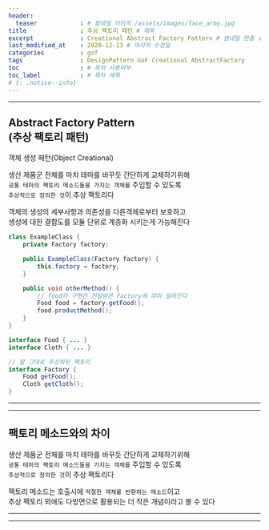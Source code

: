 ```yaml
---
header:
  teaser            : # 썸네일 이미지 /assets/images/face_army.jpg
title               : 추상 팩토리 패턴 # 제목
excerpt             : Creational Abstract Factory Pattern # 썸네일 한줄 요약
last_modified_at    : 2020-12-13 # 마지막 수정일
categories          : gof
tags                : DesignPattern GoF Creational AbstractFactory
toc                 : # 목차 사용여부
toc_label           : # 목차 제목
# {: .notice--info}
---
```


---
## Abstract Factory Pattern<br>(추상 팩토리 패턴)
객체 생성 패턴(Object Creational)

생산 제품군 전체를 마치 테마를 바꾸듯 간단하게 교체하기위해  
`공통 테마의 팩토리 메소드들을 가지는 객체를` 주입할 수 있도록  
`추상적으로 정의한 것`이 추상 팩토리다  

객체의 생성의 세부사항과 의존성을 다른객체로부터 보호하고  
생성에 대한 결합도를 모듈 단위로 계층화 시키는게 가능해진다  

```java
class ExampleClass {
    private Factory factory;

    public ExampleClass(Factory factory) {
        this.factory = factory;
    }

    public void otherMethod() {
        // food의 구현은 전달받은 Factory에 따라 달라진다
        Food food = factory.getFood();
        food.productMethod();
    }
}

interface Food { ... }
interface Cloth { ... }

// 말 그대로 추상화된 팩토리
interface Factory {
    Food getFood();
    Cloth getCloth();
}
```

---
---
## 팩토리 메소드와의 차이

생산 제품군 전체를 마치 테마를 바꾸듯 간단하게 교체하기위해  
`공통 테마의 팩토리 메소드들을 가지는 객체를` 주입할 수 있도록  
`추상적으로 정의한 것`이 추상 팩토리다  

팩토리 메소드는 호출시에 `적절한 객체를 반환하는 메소드`이고  
추상 팩토리 외에도 다방면으로 활용되는 더 작은 개념이라고 볼 수 있다  

---
---